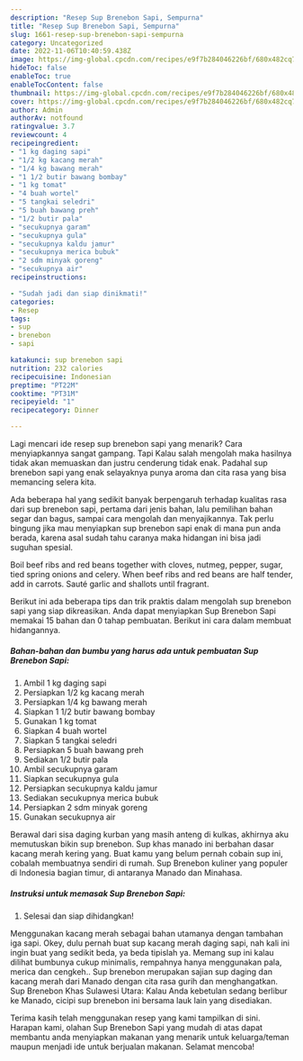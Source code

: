 ```yaml
---
description: "Resep Sup Brenebon Sapi, Sempurna"
title: "Resep Sup Brenebon Sapi, Sempurna"
slug: 1661-resep-sup-brenebon-sapi-sempurna
category: Uncategorized
date: 2022-11-06T10:40:59.438Z
image: https://img-global.cpcdn.com/recipes/e9f7b284046226bf/680x482cq70/sup-brenebon-sapi-foto-resep-utama.jpg
hideToc: false
enableToc: true
enableTocContent: false
thumbnail: https://img-global.cpcdn.com/recipes/e9f7b284046226bf/680x482cq70/sup-brenebon-sapi-foto-resep-utama.jpg
cover: https://img-global.cpcdn.com/recipes/e9f7b284046226bf/680x482cq70/sup-brenebon-sapi-foto-resep-utama.jpg
author: Admin
authorAv: notfound
ratingvalue: 3.7
reviewcount: 4
recipeingredient:
- "1 kg daging sapi"
- "1/2 kg kacang merah"
- "1/4 kg bawang merah"
- "1 1/2 butir bawang bombay"
- "1 kg tomat"
- "4 buah wortel"
- "5 tangkai seledri"
- "5 buah bawang preh"
- "1/2 butir pala"
- "secukupnya garam"
- "secukupnya gula"
- "secukupnya kaldu jamur"
- "secukupnya merica bubuk"
- "2 sdm minyak goreng"
- "secukupnya air"
recipeinstructions:

- "Sudah jadi dan siap dinikmati!"
categories:
- Resep
tags:
- sup
- brenebon
- sapi

katakunci: sup brenebon sapi 
nutrition: 232 calories
recipecuisine: Indonesian
preptime: "PT22M"
cooktime: "PT31M"
recipeyield: "1"
recipecategory: Dinner

---
```



Lagi mencari ide resep sup brenebon sapi yang menarik? Cara menyiapkannya sangat gampang. Tapi Kalau salah mengolah maka hasilnya tidak akan memuaskan dan justru cenderung tidak enak. Padahal sup brenebon sapi yang enak selayaknya punya aroma dan cita rasa yang bisa memancing selera kita.


Ada beberapa hal yang sedikit banyak berpengaruh terhadap kualitas rasa dari sup brenebon sapi, pertama dari jenis bahan, lalu pemilihan bahan segar dan bagus, sampai cara mengolah dan menyajikannya. Tak perlu bingung jika mau menyiapkan sup brenebon sapi enak di mana pun anda berada, karena asal sudah tahu caranya maka hidangan ini bisa jadi suguhan spesial.

Boil beef ribs and red beans together with cloves, nutmeg, pepper, sugar, tied spring onions and celery. When beef ribs and red beans are half tender, add in carrots. Sauté garlic and shallots until fragrant.


Berikut ini ada beberapa tips dan trik praktis dalam mengolah sup brenebon sapi yang siap dikreasikan. Anda dapat menyiapkan Sup Brenebon Sapi memakai 15 bahan dan 0 tahap pembuatan. Berikut ini cara dalam membuat hidangannya.

<!--inarticleads1-->

##### Bahan-bahan dan bumbu yang harus ada untuk pembuatan Sup Brenebon Sapi:

1. Ambil 1 kg daging sapi
1. Persiapkan 1/2 kg kacang merah
1. Persiapkan 1/4 kg bawang merah
1. Siapkan 1 1/2 butir bawang bombay
1. Gunakan 1 kg tomat
1. Siapkan 4 buah wortel
1. Siapkan 5 tangkai seledri
1. Persiapkan 5 buah bawang preh
1. Sediakan 1/2 butir pala
1. Ambil secukupnya garam
1. Siapkan secukupnya gula
1. Persiapkan secukupnya kaldu jamur
1. Sediakan secukupnya merica bubuk
1. Persiapkan 2 sdm minyak goreng
1. Gunakan secukupnya air


Berawal dari sisa daging kurban yang masih anteng di kulkas, akhirnya aku memutuskan bikin sup brenebon. Sup khas manado ini berbahan dasar kacang merah kering yang. Buat kamu yang belum pernah cobain sup ini, cobalah membuatnya sendiri di rumah. Sup Brenebon kuliner yang populer di Indonesia bagian timur, di antaranya Manado dan Minahasa. 

<!--inarticleads2-->

##### Instruksi untuk memasak Sup Brenebon Sapi:


1. Selesai dan siap dihidangkan!

Menggunakan kacang merah sebagai bahan utamanya dengan tambahan iga sapi. Okey, dulu pernah buat sup kacang merah daging sapi, nah kali ini ingin buat yang sedikit beda, ya beda tipislah ya. Memang sup ini kalau dilihat bumbunya cukup minimalis, rempahnya hanya menggunakan pala, merica dan cengkeh.. Sup brenebon merupakan sajian sup daging dan kacang merah dari Manado dengan cita rasa gurih dan menghangatkan. Sup Brenebon Khas Sulawesi Utara: Kalau Anda kebetulan sedang berlibur ke Manado, cicipi sup brenebon ini bersama lauk lain yang disediakan. 

Terima kasih telah menggunakan resep yang kami tampilkan di sini. Harapan kami, olahan Sup Brenebon Sapi yang mudah di atas dapat membantu anda menyiapkan makanan yang menarik untuk keluarga/teman maupun menjadi ide untuk berjualan makanan. Selamat mencoba!
